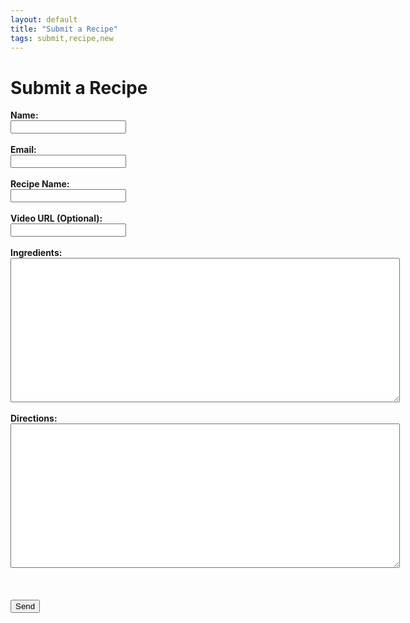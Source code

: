 ```yaml
---
layout: default
title: "Submit a Recipe"
tags: submit,recipe,new
---
```

<html>
  <head>
    <script>
      UPLOADCARE_PUBLIC_KEY = '99b1fd0d4ef0f45752e3';
      UPLOADCARE_IMAGES_ONLY = true;
    </script>
    <script src="https://ucarecdn.com/libs/widget/3.x/uploadcare.full.min.js"></script>
  </head>
  <body>
    <h1>Submit a Recipe</h1>
    <form id="submitRecipe" action="https://formspree.io/craig.willett@gmail.com" method="POST">
      <!--<input type="hidden" name="_subject" id="_subject" value="TDC New Recipe">-->
      <b>Name:</b><br/>
      <input type="text" name="Name"><br/><br/>
      <b>Email:</b><br/>
      <input type="email" name="_replyto"><br/><br/>
      <b>Recipe Name:</b><br/>
      <input type="text" name="_subject"><br/><br/>
      <b>Video URL (Optional):</b><br/>
      <input type="text" name="VideoUrl"><br/><br/>
      <b>Ingredients:</b><br/>
      <textarea rows="15" cols="75" name="Ingredients"></textarea><br/><br/>
      <b>Directions:</b><br/>
      <textarea rows="15" cols="75" name="Directions"></textarea><br/><br/>
      <input
        type="hidden"
        role="uploadcare-uploader"
        name="content"
        data-image-shrink="null"
        data-multiple="true"
        data-multiple-min="1"
        data-multiple-max="3" /><br/><br/>
      <input type="submit" value="Send">
  </form>
  </body>
</html>


<!-- The best place for this one is your <HEAD> tag -->


<!-- This is where the widget will be. Don't forget the name attribute! -->
